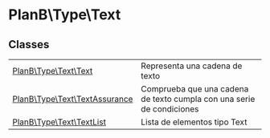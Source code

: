 
                                                                                                                                            
    
# PlanB\Type\Text



## Classes
| | |
| --- | --- |
| [PlanB\Type\Text\Text](../../PlanB/Type/Text/Text.md) | Representa una cadena de texto |
| [PlanB\Type\Text\TextAssurance](../../PlanB/Type/Text/TextAssurance.md) | Comprueba que una cadena de texto cumpla con  una serie de condiciones |
| [PlanB\Type\Text\TextList](../../PlanB/Type/Text/TextList.md) | Lista de elementos tipo Text |






                                                                                                                                                                                                                                                                                                                                                                                                            
    
                                                                                                                                                                                                                                                                             
                